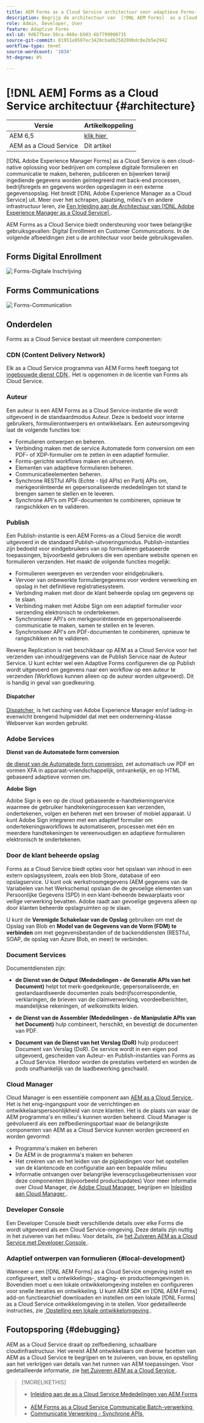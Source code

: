 ```yaml
---
title: AEM Forms as a Cloud Service architectuur voor adaptieve Forms- en communicatie-API's
description: Begrijp de architectuur van  [!DNL AEM Forms]  as a Cloud Service om over scalability, veerkracht, en prestatiesaspecten van het platform te leren.
role: Admin, Developer, User
feature: Adaptive Forms
exl-id: 9d677bee-50ca-460e-b503-6b7799900735
source-git-commit: 81951a9507ec3420cbadb258209bdc8e2b5e2942
workflow-type: tm+mt
source-wordcount: '1034'
ht-degree: 0%

---
```


# [!DNL AEM] Forms as a Cloud Service architectuur {#architecture}

| Versie | Artikelkoppeling |
| -------- | ---------------------------- |
| AEM 6,5 | [&#x200B; klik hier &#x200B;](https://experienceleague.adobe.com/docs/experience-manager-65/forms/install-aem-forms/aem-forms-architecture-deployment.html?lang=nl-NL) |
| AEM as a Cloud Service | Dit artikel |

[!DNL Adobe Experience Manager Forms] as a Cloud Service is een cloud-native oplossing voor bedrijven om complexe digitale formulieren en communicatie te maken, beheren, publiceren en bijwerken terwijl ingediende gegevens worden geïntegreerd met back-end processen, bedrijfsregels en gegevens worden opgeslagen in een externe gegevensopslag. Het breidt [!DNL Adobe Experience Manager as a Cloud Service] uit. Meer over het schrapen, plaatsing, milieu&#39;s en andere infrastructuur leren, zie [&#x200B; Een Inleiding aan de Architectuur van  [!DNL Adobe Experience Manager as a Cloud Service] &#x200B;](https://experienceleague.adobe.com/docs/experience-manager-cloud-service/core-concepts/architecture.html?lang=nl-NL).

AEM Forms as a Cloud Service biedt ondersteuning voor twee belangrijke gebruiksgevallen: Digital Enrollment en Customer Communications. In de volgende afbeeldingen ziet u de architectuur voor beide gebruiksgevallen.

## Forms Digital Enrollment

![&#x200B; Forms-Digitale Inschrijving &#x200B;](assets/forms-cloud-service-architecture-forms-digital-enrollment.svg)

## Forms Communications

![&#x200B; Forms-Communication &#x200B;](assets/forms-cloud-service-architecture-forms-communications.svg)

## Onderdelen

Forms as a Cloud Service bestaat uit meerdere componenten:

### CDN (Content Delivery Network)

Elk as a Cloud Service programma van AEM Forms heeft toegang tot [&#x200B; ingebouwde dienst CDN &#x200B;](https://experienceleague.adobe.com/docs/experience-manager-cloud-service/content/implementing/content-delivery/cdn.html?lang=nl-NL). Het is opgenomen in de licentie van Forms als Cloud Service.

### Auteur

Een auteur is een AEM Forms as a Cloud Service-instantie die wordt uitgevoerd in de standaardmodus Auteur. Deze is bedoeld voor interne gebruikers, formulierontwerpers en ontwikkelaars. Een auteursomgeving laat de volgende functies toe:

* Formulieren ontwerpen en beheren.
* Verbinding maken met de service Automatede form conversion om een PDF- of XDP-formulier om te zetten in een adaptief formulier.
* Forms-gerichte workflows maken en uitvoeren.
* Elementen van adaptieve formulieren beheren.
* Communicatieelementen beheren.
* Synchrone RESTful APIs (Echte - tijd APIs) en Partij APIs om, merkgeoriënteerde en gepersonaliseerde mededelingen tot stand te brengen samen te stellen en te leveren.
* Synchrone API&#39;s om PDF-documenten te combineren, opnieuw te rangschikken en te valideren.

### Publish

Een Publish-instantie is een AEM Forms-as a Cloud Service die wordt uitgevoerd in de standaard Publish-uitvoeringsmodus. Publish-instanties zijn bedoeld voor eindgebruikers van op formulieren gebaseerde toepassingen, bijvoorbeeld gebruikers die een openbare website openen en formulieren verzenden. Het maakt de volgende functies mogelijk:

* Formulieren weergeven en verzenden voor eindgebruikers.
* Vervoer van onbewerkte formuliergegevens voor verdere verwerking en opslag in het definitieve registratiesysteem.
* Verbinding maken met door de klant beheerde opslag om gegevens op te slaan.
* Verbinding maken met Adobe Sign om een adaptief formulier voor verzending elektronisch te ondertekenen.
* Synchroniseer API&#39;s om merkgeoriënteerde en gepersonaliseerde communicatie te maken, samen te stellen en te leveren.
* Synchroniseer API&#39;s om PDF-documenten te combineren, opnieuw te rangschikken en te valideren.

Reverse Replication is niet beschikbaar op AEM as a Cloud Service voor het verzenden van inhoud/gegevens van de Publish Service naar de Auteur Service. U kunt echter wel een Adaptive Forms configureren die op Publish wordt uitgevoerd om gegevens naar een workflow op een auteur te verzenden (Workflows kunnen alleen op de auteur worden uitgevoerd). Dit is handig in geval van goedkeuring.

#### Dispatcher

[&#x200B; Dispatcher &#x200B;](https://experienceleague.adobe.com/docs/experience-manager-cloud-service/content/implementing/content-delivery/disp-overview.html?lang=nl-NL) is het caching van Adobe Experience Manager en/of lading-in evenwicht brengend hulpmiddel dat met een onderneming-klasse Webserver kan worden gebruikt.

### Adobe Services

**Dienst van de Automatede form conversion**

[&#x200B; de dienst van de Automatede form conversion &#x200B;](https://experienceleague.adobe.com/docs/aem-forms-automated-conversion-service/using/introduction.html?lang=nl-NL) zet automatisch uw PDF en vormen XFA in apparaat-vriendschappelijk, ontvankelijk, en op HTML gebaseerd adaptieve vormen om.

**Adobe Sign**

Adobe Sign is een op de cloud gebaseerde e-handtekeningservice waarmee de gebruiker handtekeningprocessen kan verzenden, ondertekenen, volgen en beheren met een browser of mobiel apparaat. U kunt Adobe Sign integreren met een adaptief formulier om ondertekeningsworkflows te automatiseren, processen met één en meerdere handtekeningen te vereenvoudigen en adaptieve formulieren elektronisch te ondertekenen.

<!-- **PDF Service API**
Adobe’s PDF Services API lets create, combine, export, and extract data from PDFs through powerful and flexible cloud-based APIs. -->

### Door de klant beheerde opslag

Forms as a Cloud Service biedt opties voor het opslaan van inhoud in een extern opslagsysteem, zoals een blob Store, database of een opslagservice. U kunt ook werkstroomgegevens (AEM gegevens van de Variabelen van het Werkschema) opslaan die de gevoelige elementen van Persoonlijke Gegevens (SPD) in een klant-beheerde bewaarplaats voor veilige verwerking bevatten. Adobe raadt aan gevoelige gegevens alleen op door klanten beheerde opslagruimten op te slaan.

U kunt de **Verenigde Schakelaar van de Opslag** gebruiken om met de Opslag van Blob en **Model van de Gegevens van de Vorm (FDM) te verbinden** om met gegevensbestanden of de backenddiensten (RESTful, SOAP, de opslag van Azure Blob, en meer) te verbinden.

### Document Services

Documentdiensten zijn:

* **de Dienst van de Output (Mededelingen - de Generatie APIs van het Document)** helpt tot merk-goedgekeurde, gepersonaliseerde, en gestandaardiseerde documenten zoals bedrijfscorrespondentie, verklaringen, de brieven van de claimverwerking, voordeelberichten, maandelijkse rekeningen, of welkomstkits leiden.

* **de Dienst van de Assembler (Mededelingen - de Manipulatie APIs van het Document)** hulp combineert, herschikt, en bevestigt de documenten van PDF.

* **Document van de Dienst van het Verslag (DoR)** hulp produceert Document van Verslag (DoR). De service wordt in een eigen pod uitgevoerd, gescheiden van Auteur- en Publish-instanties van Forms as a Cloud Service. Hierdoor worden de prestaties verbeterd en worden de pods onafhankelijk van de laadbewerking geschaald.

### Cloud Manager

Cloud Manager is een essentiële component aan [&#x200B; AEM as a Cloud Service &#x200B;](https://experienceleague.adobe.com/docs/experience-manager-cloud-service/overview/introduction.html?lang=nl-NL). Het is het enig-ingangspunt voor de verrichtingen en ontwikkelaarspersoonlijkheid van onze klanten. Het is de plaats van waar de AEM programma&#39;s en milieu&#39;s kunnen worden beheerd. Cloud Manager is geëvolueerd als een zelfbedieningsportaal waar de belangrijkste componenten van AEM as a Cloud Service kunnen worden gecreeerd en worden gevormd:

* Programma&#39;s maken en beheren
* De AEM in de programma&#39;s maken en beheren
* Het creëren van en het leiden van de pijpleidingen voor het opstellen van de klantencode en configuratie aan een bepaalde milieu
* Informatie ontvangen over belangrijke levenscyclusgebeurtenissen voor deze componenten (bijvoorbeeld productupdates)
Voor meer informatie over Cloud Manager, zie [&#x200B; Adobe Cloud Manager &#x200B;](https://experienceleague.adobe.com/docs/experience-manager-learn/foundation/cloud-manager/understand-cloud-manager-for-aem.html?lang=nl-NL) begrijpen en [&#x200B; Inleiding aan Cloud Manager &#x200B;](https://experienceleague.adobe.com/docs/experience-manager-cloud-manager/using/introduction-to-cloud-manager.html?lang=nl-NL).

### Developer Console

Een Developer Console biedt verschillende details over elke Forms die wordt uitgevoerd als een Cloud Service-omgeving. Deze details zijn nuttig in het zuiveren van het milieu. Voor details, zie [&#x200B; het Zuiveren AEM as a Cloud Service met Developer Console &#x200B;](https://experienceleague.adobe.com/docs/experience-manager-learn/cloud-service/debugging/debugging-aem-as-a-cloud-service/developer-console.html?lang=nl-NL).

<!--

+++CDN (Content Delivery Network):

Every AEM Forms as a Cloud Service program has access to Fastly CDN service. It is included in the licence of Forms as a Cloud Services.

+++

+++Adaptive Forms
Adaptive Forms enable customers to author web-friendly reflowable web forms and fragments that are used by the customers for their data capture needs. This feature enables customers to manage their complex data capture needs easily, by using multiple integrations with Adobe Sign, Document Services, Form Data Model (FDM), Automated Forms Conversion service, and more.

+++

+++Automated Forms Conversion Service (AFCS)
Automated Forms Conversion service helps accelerate digitization and modernization of data capture experience through automated conversion of PDF forms to adaptive forms. The service, powered by Adobe Sensei, automatically converts your PDF forms to device-friendly, responsive, and HTML5-based adaptive forms. While using the existing investments in PDF Forms and XFA, the service also applies appropriate validations, styling, and layout to adaptive form fields during conversion.

+++

+++Form Data Model (FDM)
The Form Data Model (FDM) feature is the standard way of creating data integrations with external/internal data sources and using them across the different Forms as a Cloud Service features. FDM provides a rich editor for customers to integrate, define, and manage relationships between the different entities and data sources and perform operations on them. Form data is stored in a data store hosted on the customer premises. Organizations can also use blob store hosted by the cloud provider and Adobe Experince Platform to store data.

+++

+++Forms Workflows
Forms-centric workflows is an extension to the default AEM Workflow and provides our customers with additional workflow capabilities like Form Data review, task assignment, and document services invocation.

+++

+++Communications
Forms as a Cloud Service offering consists of multiple services tailored specifically for document processing.

+++

+++Document of Record
A Document of Record is a PDF version of a form. It provides an ability to keep a record of the information  that you provide and submit in an Adaptive Form in PDF fromat. The service provides a default DoR template and tools to develop a custom template.

+++

## Terminologies

<!-- ## Cloud Manager{#cloud-manager}

Cloud Manager is an essential component to [AEM as a Cloud Service](https://experienceleague.adobe.com/docs/experience-manager-cloud-service/overview/introduction.html?lang=nl-NL). Each new tenant of the [!DNL AEM Forms] as a Cloud Service is first provisioned for Cloud Manager access. Cloud Manager is the single-entry point for the operations and developer persona of our customers. It is the place from where the AEM programs and environments can be managed. Cloud Manager has evolved as a self-service portal where the main components of the AEM as a Cloud Service can be created and configured:

* Creating and managing programs
* Creating and managing the AEM environments within the programs
* Creating and managing the pipelines for deploying the customer code and configuration to a particular environment
* Getting notified of important lifecycle events for these components (for example, product updates)
For more information about Cloud Manager, see [Understand Adobe Cloud Manager](https://experienceleague.adobe.com/docs/experience-manager-learn/foundation/cloud-manager/understand-cloud-manager-for-aem.html?lang=nl-NL) and [Introduction to Cloud Manager](https://experienceleague.adobe.com/docs/experience-manager-cloud-manager/using/introduction-to-cloud-manager.html?lang=nl-NL).

## Users and Authentication {#users-and-authentication}

AEM as a Cloud Service includes Admin Console support for AEM instances and Adobe Identity Management System (IMS) based authentication. The Admin Console allows administrators to centrally manage all Experience Cloud users. Users and Groups can be assigned to product profiles associated with AEM as a Cloud Service instances, allowing them to log in to that instance. For more information about users, authentication, and, and accessing an instance of AEM as a Cloud Service, see [IMS Support for [!DNL Adobe Experience Manager] as a Cloud Service](https://experienceleague.adobe.com/docs/experience-manager-cloud-service/security/ims-support.html?lang=nl-NL#introduction).

Various personas are involved in a typical [!DNL AEM Forms] project. After you log in to your [!DNL AEM Forms] as a Cloud Service instance, you can [add users in admin console](https://experienceleague.adobe.com/docs/experience-manager-cloud-service/security/ims-support.html?lang=nl-NL) for personas applicable to your organization or project and [assign users to built-in groups](forms-groups-privileges-tasks.md) to provide them required privileges.

To learn various in-built [!DNL AEM Forms] specific user groups and privileges available on [!DNL AEM Forms] as a Cloud Services instance, see [Configure, user, roles and groups](forms-groups-privileges-tasks.md). 

## Developer Experience {#developer-experience}

The new architecture supporting AEM as a Cloud Service brings some key changes to the overall developer experience. One of the major goals for the changes to developer experience is to allow migration to AEM as a Cloud Service as quickly as possible, with little modifications to existing custom code.

## Cloud development {#cloud-development}

Here are the guidelines to run your existing code smoothly on AEM as a Cloud Service environment:

* Store your code and configurations to the Git repository of the associated Cloud Manager program. It makes managing and integrating code with CI/CD a breeze.  
* Make application code and configuration compatible with the baseline [!DNL AEM Forms] images. Using the latest APIs helps to build faster and secure applications.
* Use the Cloud Manager pipeline associated with the Cloud Manager environment to build and deploy applications. It helps you bring the latest features and bug fixed for [!DNL AEM Forms] as a Cloud Service to your environment.
* Try that your custom applications pass all the code quality, security, and performance gates enforced in the pipeline. It helps build secure and better performing applications which leads to better customer experience. You can always use Cloud Manager UI to skip some checks.
This process is commonly referred to as cloud-first development. [!DNL AEM Forms] as a Cloud Service also provides an SDK to support rapid development before the pending code and configuration changes are attempted in the cloud.
Some interfaces that were previously part of the AEM QuickStart are no longer available to the users of the AEM as a Cloud Service environment. For instance, the Web Console where OSGI bundles and their associated configuration are managed. The CRXDE Lite content repository browser becomes only accessible on non-production environment types. A subset of the Web Console functionalities that developers require, especially when it comes to diagnostics and status purposes, is made available via a new developer console.
Also, one of the most common requirements for developers is quick access to the log files of the various environments. With [!DNL AEM Cloud Service], the log files of the different nodes in the Author, Publish are made available via the Cloud Manager, either in the form of files that can be downloaded or via APIs for tailing the logs. Due to the clear separation of code and content, developers can use a particular process for updating content as part of a deployment. The typical use cases for mutable content are:
* Standard “default” content that is part of the customer project (for example, folders, templates, workflows...)
* Search index definitions
* ACLs and permissions
* Service users and user groups
Set up your development environment, [Configure your CI/CD Pipeline](https://experienceleague.adobe.com/docs/experience-manager-cloud-manager/using/how-to-use/configuring-pipeline.html?lang=nl-NL), and learn to [deploy your code](https://experienceleague.adobe.com/docs/experience-manager-cloud-manager/using/how-to-use/deploying-code.html?lang=nl-NL) on the environment. -->

### Adaptief ontwerpen van formulieren {#local-development}

Wanneer u een [!DNL AEM Forms] as a Cloud Service omgeving instelt en configureert, stelt u ontwikkelings-, staging- en productieomgevingen in. Bovendien moet u een lokale ontwikkelomgeving instellen en configureren voor snelle iteraties en ontwikkeling. U kunt AEM SDK en [!DNL AEM Forms] add-on functiearchief downloaden en instellen om een lokale [!DNL Forms] as a Cloud Service ontwikkelomgeving in te stellen.  Voor gedetailleerde instructies, zie [&#x200B; Opstelling een lokale ontwikkelomgeving &#x200B;](setup-local-development-environment.md).

## Foutopsporing {#debugging}

AEM as a Cloud Service draait op zelfbediening, schaalbare cloudinfrastructuur. Het vereist AEM ontwikkelaars om diverse facetten van AEM as a Cloud Service te begrijpen en te zuiveren, van bouw, en opstelling aan het verkrijgen van details van het runnen van AEM toepassingen. Voor gedetailleerde informatie, zie [&#x200B; het Zuiveren AEM as a Cloud Service &#x200B;](https://experienceleague.adobe.com/docs/experience-manager-learn/cloud-service/debugging/debugging-aem-as-a-cloud-service/overview.html?lang=nl-NL).


>[!MORELIKETHIS]
>
>* [&#x200B; Inleiding aan de as a Cloud Service Mededelingen van AEM Forms &#x200B;](/help/forms/aem-forms-cloud-service-communications-introduction.md)
>* [&#x200B; AEM Forms as a Cloud Service Communicatie Batch-verwerking &#x200B;](/help/forms/aem-forms-cloud-service-communications-batch-processing.md)
>* [&#x200B; Communicatie Verwerking - Synchrone APIs &#x200B;](/help/forms/aem-forms-cloud-service-communications.md)
